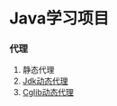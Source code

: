 # Java学习项目

### 代理

1. 静态代理
2. [Jdk动态代理](https://github.com/ifan112/demo-java/blob/master/notes/JdkProxy.md)
3. [Cglib动态代理](https://github.com/ifan112/demo-java/blob/master/notes/CglibProxy.md)



